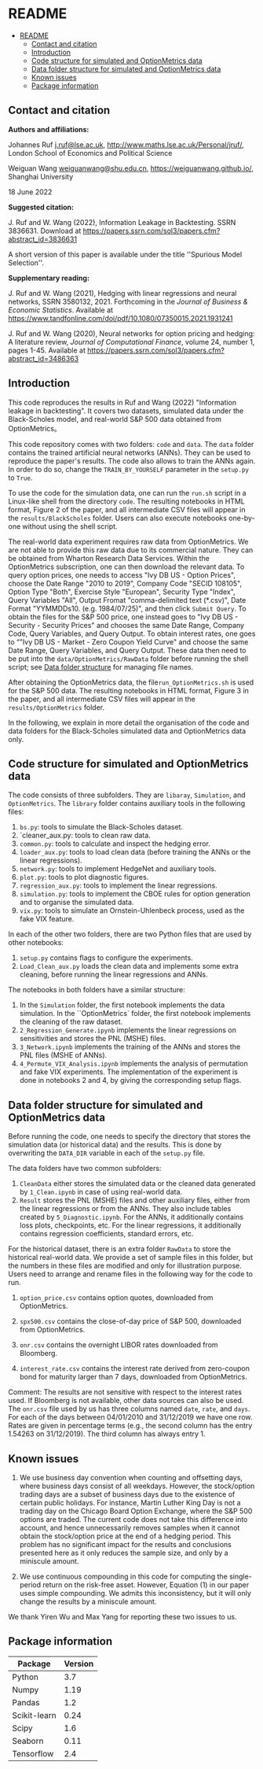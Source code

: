 # README	
- [README](#readme)
  - [Contact and citation](#contact-and-citation)
  - [Introduction](#introduction)
  - [Code structure for simulated and OptionMetrics data](#code-structure-for-simulated-and-optionmetrics-data)
  - [Data folder structure for simulated and OptionMetrics data](#data-folder-structure-for-simulated-and-optionmetrics-data)
  - [Known issues](#known-issues)
  - [Package information](#package-information)


## Contact and citation

**Authors and affiliations:**

Johannes Ruf [j.ruf@lse.ac.uk](), http://www.maths.lse.ac.uk/Personal/jruf/, London School of Economics and Political Science

Weiguan Wang [weiguanwang@shu.edu.cn](), https://weiguanwang.github.io/, Shanghai University

18 June 2022

**Suggested citation:**

J. Ruf and W. Wang (2022), Information Leakage in Backtesting. SSRN 3836631. Download at https://papers.ssrn.com/sol3/papers.cfm?abstract_id=3836631

A short version of this paper is available under the title  ''Spurious Model Selection''.

**Supplementary reading:**

J. Ruf and W. Wang (2021), Hedging with linear regressions and neural networks, SSRN 3580132, 2021. Forthcoming in the *Journal of Business & Economic Statistics*. Available at https://www.tandfonline.com/doi/pdf/10.1080/07350015.2021.1931241
    

J. Ruf and W. Wang (2020), Neural networks for option pricing and hedging: A literature review, *Journal of Computational Finance*, volume 24, number 1, pages 1-45. Available at  https://papers.ssrn.com/sol3/papers.cfm?abstract_id=3486363

## Introduction

This code reproduces the results in Ruf and Wang (2022) "Information leakage in backtesting". It covers two datasets, simulated data under the Black-Scholes model, and real-world S&P 500 data obtained from OptionMetrics。

This code repository comes with two folders: `code` and `data`. The ``data`` folder contains the trained artificial neural networks (ANNs). They can be used to reproduce the paper's results. The code also allows to train the ANNs again. In order to do so, change the `TRAIN_BY_YOURSELF` parameter in the `setup.py` to `True`. 

To use the code for the simulation data, one can run the `run.sh`  script in a Linux-like shell from the directory `code`.  The resulting notebooks in HTML format, Figure 2 of the paper, and all intermediate CSV files will appear in the `results/BlackScholes` folder. Users can also execute notebooks one-by-one without using the shell script.

The real-world data experiment requires  raw data from OptionMetrics. We are not able to provide this raw data due to its commercial nature.  They can be obtained from Wharton Research Data Services. Within the OptionMetrics subscription, one can then download the relevant data. To query option prices, one needs to access "Ivy DB US - Option Prices", choose the Date Range "2010 to 2019", Company Code "SECID 108105", Option Type "Both", Exercise Style "European", Security Type "Index", Query Variables "All", Output Fromat "comma-delimited text (*.csv)", Date Format "YYMMDDs10. (e.g. 1984/07/25)", and then click `Submit Query`. To obtain the files for the S&P 500 price, one instead goes to "Ivy DB US - Security - Security Prices" and chooses the same Date Range, Company Code, Query Variables, and Query Output. To obtain interest rates, one goes to “"Ivy DB US - Market - Zero Coupon Yield Curve" and choose the same Date Range, Query Variables, and Query Output. These data then need to be put into the `data/OptionMetrics/RawData` folder before running the shell script; see [Data folder structure](#Data-folder-structure) for managing file names.

After obtaining the OptionMetrics data, the file`run_OptionMetrics.sh` is used for the S&P 500 data. The resulting notebooks in HTML format, Figure 3 in the paper, and all intermediate CSV files will appear in the `results/OptionMetrics` folder.

In the following, we explain in more detail the organisation of the code and data folders for the Black-Scholes simulated data and OptionMetrics data only. 

## Code structure for simulated and OptionMetrics data

The code consists of three subfolders. They are `libaray`, `Simulation`, and `OptionMetrics`. The `library` folder contains auxiliary tools in the following files:

1. `bs.py`:  tools to simulate the Black-Scholes dataset.
2. `cleaner_aux.py:  tools to clean raw data.
3. `common.py`:  tools to calculate and inspect the hedging error.
4. `loader_aux.py`:  tools to load clean data (before training the ANNs or the linear regressions).
5. `network.py`: tools to implement HedgeNet and auxiliary tools.
6. `plot.py`:  tools to plot diagnostic figures. 
7. `regression_aux.py`:  tools to implement the linear regressions.
8. `simulation.py`:  tools to implement the CBOE rules for option generation and to organise the simulated data.
9.  `vix.py`: tools to simulate an Ornstein-Uhlenbeck  process, used as the fake VIX feature.



In each of the other two folders, there are two Python files that are used by other notebooks:

1. `setup.py` contains flags to configure the experiments.
2.  `Load_Clean_aux.py` loads the clean data and implements some extra cleaning, before running the linear regressions and ANNs.

The notebooks in both folders have a similar structure:

1. In the ``Simulation`` folder, the first notebook implements the data simulation. In the ``OptionMetrics` folder, the first notebook implements the cleaning of the raw dataset. 
2. `2_Regression_Generate.ipynb` implements the linear regressions on sensitivities and stores the PNL (MSHE) files.
3. `3_Network.ipynb` implements the training of the ANNs and stores the PNL files (MSHE of ANNs).
4. `4_Permute_VIX_Analysis.ipynb` implements the analysis of permutation and fake VIX experiments. The implementation of the experiment is done in notebooks 2 and 4, by giving the corresponding setup flags. 

## Data folder structure for simulated and OptionMetrics data

Before running the code, one needs to specify the directory that stores the simulation data (or historical data) and the results. This is done by overwriting the `DATA_DIR` variable in each of the `setup.py` file. 

The data folders have two common subfolders:

1. `CleanData` either stores the simulated data or the cleaned data generated by `1_Clean.ipynb` in case of using real-world data.
2. `Result` stores the PNL (MSHE) files and other auxiliary files, either from the linear regressions or from the ANNs. They also include  tables created by `5_Diagnostic.ipynb`. For the ANNs, it additionally contains loss plots, checkpoints, etc. For the linear regressions, it additionally contains regression coefficients, standard errors, etc.

For the historical dataset, there is an extra folder `RawData` to store the historical real-world data. We provide a set of sample files in this folder, but the numbers in these files are modified and only for illustration purpose. Users need to arrange and rename files in the following way for the code to run.

1. `option_price.csv` contains option quotes, downloaded from OptionMetrics. 

2. `spx500.csv` contains the close-of-day price of S\&P 500, downloaded from OptionMetrics. 

3. `onr.csv` contains the overnight LIBOR rates downloaded from Bloomberg.

4. `interest_rate.csv` contains the interest rate derived from zero-coupon bond for maturity larger than 7 days, downloaded from OptionMetrics.

Comment: The results are not sensitive with respect to the interest rates used. If Bloomberg is not available, other data sources can also be used. The ``onr.csv`` file used by us has three columns named `date`, ``rate``, and `days`. For each of the days between 04/01/2010 and 31/12/2019 we have one row. Rates are given in percentage terms (e.g., the second column has the entry 1.54263 on 31/12/2019). The third column has always entry 1.

   

## Known issues

1. We use business day convention when counting and offsetting days, where business days consist of all weekdays. However, the stock/option trading days are a subset of  business days due to the existence of certain public holidays. For instance, Martin Luther King Day is not a trading day on the Chicago Board Option Exchange, where the S\&P 500 options are traded.  The current code does not take this difference into account, and hence unnecessarily removes samples when it cannot obtain the stock/option price at the end of a hedging period. This problem has no significant impact for the results and conclusions presented here as it only reduces the sample size, and only by a miniscule amount.

2. We use continuous compounding in this code for computing the single-period return on the risk-free asset. However, Equation (1) in our paper uses simple compounding. We admits this inconsistency, but it will only change the results by a miniscule amount. 

We thank Yiren Wu and Max Yang for reporting these two issues to us.

## Package information

| Package      | Version |
| ------------ | ------- |
| Python       | 3.7     |
| Numpy        | 1.19  |
| Pandas       | 1.2 |
| Scikit-learn | 0.24  |
| Scipy        | 1.6   |
| Seaborn      | 0.11    |
| Tensorflow   | 2.4     |

